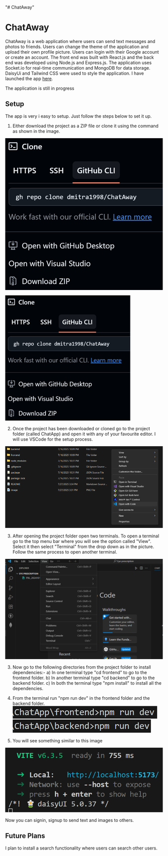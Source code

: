 "# ChatAway" 
# ChatAway

ChatAway is a web application where users can send text messages and photos to friends. Users can change the theme of the application and upload their own profile picture. Users can login with their Google account or create an account. The front end was built with React.js and the back end was developed using Node.js and Express.js. The application uses Socket.io for real-time communication and MongoDB for data storage. DaisyUi and Tailwind CSS were used to style the application. I have launched the app [here](https://chataway-refs.onrender.com/login). 

The application is still in progress

## Setup

The app is very i easy to setup. Just follow the steps below to set it up.

1) Either download the project as a ZIP file or clone it using the command as shown in the image.

![Download](image.png)

<img src="https://raw.githubusercontent.com/dmitra1998/ChatAway/refs/heads/main/image.png" width="400" height="400" />

2) Once the project has been downloaded or cloned go to the project folder (called ChatApp) and open it with any of your favourite editor. I will use VSCode for the setup process.

![VSCode Option](image-1.png)

3) After opening the project folder open two terminals. To open a terminal go to the top menu bar where you will see the option called "View". Select it then select "Terminal" from the drop down as in the picture. Follow the same process to open another terminal.

![Terminal](image-2.png)

3) Now go to the following directories from the project folder to install dependencies:-
    a) In one terminal type "cd frontend" to go to the frontend folder.
    b) In another terminal type "cd backend" to go to the backend folder.
    c) In both the terminal type "npm install" to install all the dependencies.

4) From the terminal run "npm run dev" in the frontend folder and the backend folder.
![npm run dev frontend](image-4.png) ![npm run dev backend](image-5.png)

5) You will see something similar to this image

![url](image-6.png)

Now you can signin, signup to send text and images to others.

## Future Plans

I plan to install a search functionality where users can search other users.
